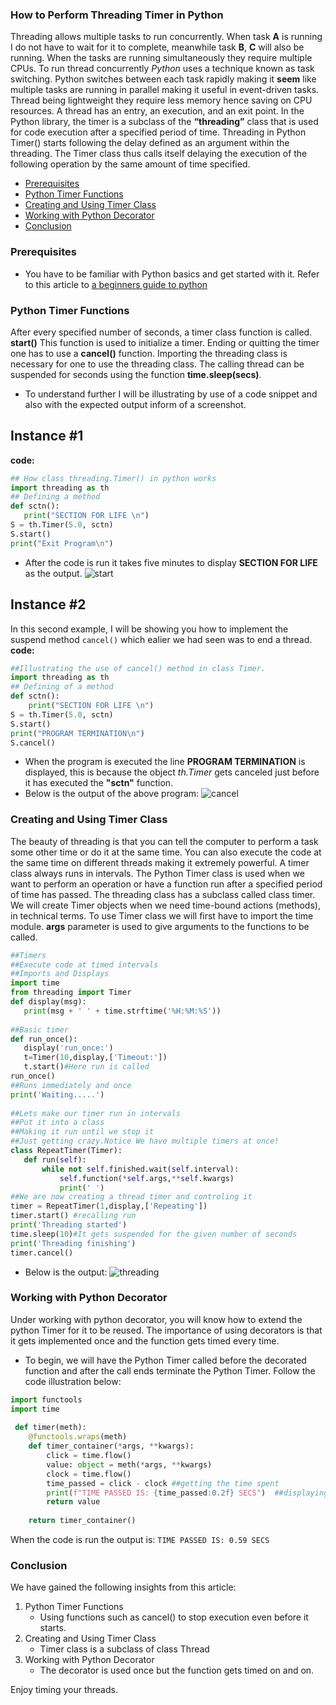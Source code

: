 ﻿### How to Perform Threading Timer in Python

Threading allows multiple tasks to run concurrently. When task **A** is running I do not have to wait for it to complete, meanwhile task **B**, **C** will also be running. When the tasks are running simultaneously they require multiple CPUs.
To run thread concurrently *Python* uses a technique known as task switching. Python switches between each task rapidly making it **seem** like multiple tasks are running in parallel making it useful in event-driven tasks.
Thread being lightweight they require less memory hence  saving on CPU resources.
A thread has an entry, an execution, and an exit point.
In the Python library, the timer is a subclass of the **“threading”** class that is used for code execution after a specified period of time. Threading in Python Timer() starts following the delay defined as an argument within the threading. The Timer class thus calls itself delaying the execution of the following operation by the same amount of time specified.

-  [Prerequisites](#prerequisites)
-  [Python Timer Functions ](#python-timer-functions)
-  [Creating and Using Timer Class](#creating-and-using-timer-class)
 -  [Working with Python Decorator](#working-with-python-decorator)
 - [Conclusion](#Conclusion)

### Prerequisites
- You have to be familiar with Python basics and get started with it. Refer to this article to [a beginners guide to python](/engineering-education/a-beginners-guide-to-python/)


### Python Timer Functions
After every specified number of seconds, a timer class function is called.
**start()** This function is used to initialize a timer. Ending or quitting  the timer one has to use a **cancel()** function.
Importing the threading class is necessary for one to use the threading class. 
 The calling thread can be suspended for  seconds using the function  **time.sleep(secs)**.
 - To understand further I will be illustrating by use of a code snippet and also with the expected output inform of a screenshot.
 ## Instance #1
 **code:**
 ```py
 ## How class threading.Timer() in python works  
import threading as th  
 ## Defining a method  
def sctn():  
    print("SECTION FOR LIFE \n")  
S = th.Timer(5.0, sctn)  
S.start()  
print("Exit Program\n")
```
  - After the code is run it takes five minutes to display **SECTION FOR LIFE** as the output.
  ![start](/engineering-education/how-to-perform-threading-timer-in-python/start.png)
  
   ## Instance #2
In this second example, I will be showing you how to implement  the suspend method ``cancel()`` which ealier we had seen was to end a thread. 
**code:**
```py
##Illustrating the use of cancel() method in class Timer.  
import threading as th  
## Defining of a method  
def sctn():  
    print("SECTION FOR LIFE \n")  
S = th.Timer(5.0, sctn)  
S.start()  
print("PROGRAM TERMINATION\n")  
S.cancel()
```
 - When the program is executed the line **PROGRAM TERMINATION** is displayed, this is because the object *th.Timer* gets canceled just before it has executed the **"sctn"** function.
 - Below is the output of the above program:
 ![cancel](/engineering-education/how-to-perform-threading-timer-in-python/cancel.png)
 
### Creating and Using Timer Class
The beauty of threading is that you can tell the computer to perform a task some other time or do it at the same time. You can also execute the code at the same time on different threads making it extremely powerful. A timer class always runs in intervals. The Python Timer class is used when we want to perform an operation or have a function run after a specified period of time has passed. The threading class has a subclass called class timer. We will create Timer objects when we need time-bound actions (methods), in technical terms.
To use Timer class we will first have to import the time module. 
**args** parameter is used to give arguments to the functions to be called.
 ```py
##Timers  
##Execute code at timed intervals  
##Imports and Displays  
import time  
from threading import Timer  
def display(msg):  
    print(msg + ' ' + time.strftime('%H:%M:%S'))  
  
##Basic timer  
def run_once():  
    display('run_once:')  
    t=Timer(10,display,['Timeout:'])  
    t.start()#Here run is called  
run_once()  
##Runs immediately and once  
print('Waiting.....')  
  
##Lets make our timer run in intervals  
##Put it into a class  
##Making it run until we stop it  
##Just getting crazy.Notice We have multiple timers at once!  
class RepeatTimer(Timer):  
    def run(self):  
        while not self.finished.wait(self.interval):  
            self.function(*self.args,**self.kwargs)  
            print(' ')  
##We are now creating a thread timer and controling it  
timer = RepeatTimer(1,display,['Repeating'])  
timer.start() #recalling run  
print('Threading started')  
time.sleep(10)#It gets suspended for the given number of seconds  
print('Threading finishing')  
timer.cancel()

```
 - Below is the output:
 ![threading](/engineering-education/how-to-perform-threading-timer-in-python/threading.png)

### Working with Python Decorator
Under working with python decorator, you will know how to extend the python Timer for it to be reused. The importance of using decorators is that it gets implemented once and the function gets timed every time.
 - To begin, we will have the Python Timer called before the decorated function and after the call ends terminate the Python Timer.
Follow the code illustration below:

```py
import functools  
import time  
  
 def timer(meth):  
    @functools.wraps(meth)  
    def timer_container(*args, **kwargs):  
        click = time.flow()  
        value: object = meth(*args, **kwargs)  
        clock = time.flow()  
        time_passed = click - clock ##getting the time spent
        print(f"TIME PASSED IS: {time_passed:0.2f} SECS")  ##displaying time passed to 2 decimal places
        return value  
  
    return timer_container()
```
When the code is run the output is:
``TIME PASSED IS: 0.59 SECS``

### Conclusion
We have gained the following insights from this article:
1. Python Timer Functions	
   - Using functions such as cancel() to stop execution even before it starts.
2. Creating and Using Timer Class
   - Timer class is a subclass of class Thread
3. Working with Python Decorator
    - The decorator is used once but the function gets timed on and on.

Enjoy timing your threads.







































